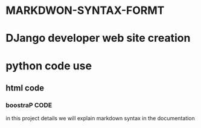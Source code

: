 # MARKDWON-SYNTAX-FORMT
# DJango developer web site creation 
# python code use 
## html code 
### boostraP CODE
in this project details we will explain markdown syntax in the documentation 
